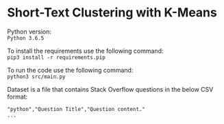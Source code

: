 # Short-Text Clustering with K-Means

Python version:  
`Python 3.6.5`

To install the requirements use the following command:  
`pip3 install -r requirements.pip`

To run the code use the following command:  
`python3 src/main.py`

Dataset is a file that contains Stack Overflow questions in the below CSV format:  
```
"python","Question Title","Question content."
...
```